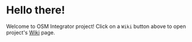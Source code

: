 # Hello there!

Welcome to OSM Integrator project! Click on a `Wiki` button above to open project's [Wiki](https://github.com/technologiesforaccessibility/osmintegrator-wiki/wiki) page.
